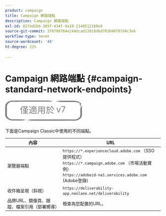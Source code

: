 ```yaml
---
product: campaign
title: Campaign 網路端點
description: Campaign 網路端點
exl-id: 027ed2b6-365f-434f-9a18-2140512168e9
source-git-commit: 378788764e244dcad12018d6d703048707d4c3e6
workflow-type: tm+mt
source-wordcount: '48'
ht-degree: 22%

---
```


# Campaign 網路端點 {#campaign-standard-network-endpoints}

![](../../assets/v7-only.svg)

下面是Campaign Classic中使用的不同端點。

| 內容 | URL |
|--- |--- |
| 瀏覽器端點 | `https://*.experiencecloud.adobe.com` （SSO提供程式）<br>`https://*.campaign.adobe.com` （市場活動實例）<br>`https://adobeid-na1.services.adobe.com` (Adobe登錄) |
| 收件箱呈現（斜視） | `https://deliverability-app.neolane.net/deliverability` |
| 品牌URL、鏡像頁、跟蹤、檔案引用（部署嚮導） | 檢查為您配置的URL。 |
